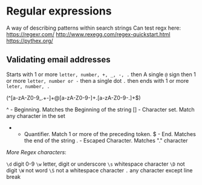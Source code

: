 # Regular expressions

A way of describing patterns within search strings
Can test regx here: https://regexr.com/
http://www.rexegg.com/regex-quickstart.html
https://pythex.org/

## Validating email addresses

Starts with 1 or more `letter, number, +, _, -, .` then
A single `@` sign then
1 or more `letter, number or -` then
a single dot `.` then
ends with 1 or more `leter, number, .`

(^[a-zA-Z0-9_.+-]+@[a-zA-Z0-9-]+\.[a-zA-Z0-9-.]+$)


^ - Beginning. Matches the Beginning of the string
[] - Character set. Match any character in the set
+ - Quantifier. Match 1 or more of the preceding token.
$ - End. Matches the end of the string
\. - Escaped Character. Matches "." character


*More Regex characters*:

`\d` digit 0-9
`\w` letter, digit or underscore
`\s` whitespace character
`\D` not digit
`\W` not word
`\S` not a whitespace character
`.` any character except line break
